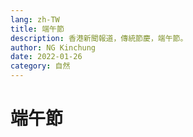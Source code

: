 ```yaml
---
lang: zh-TW
title: 端午節
description: 香港新聞報道，傳統節慶，端午節。
author: NG Kinchung
date: 2022-01-26
category: 自然
---
```


# 端午節